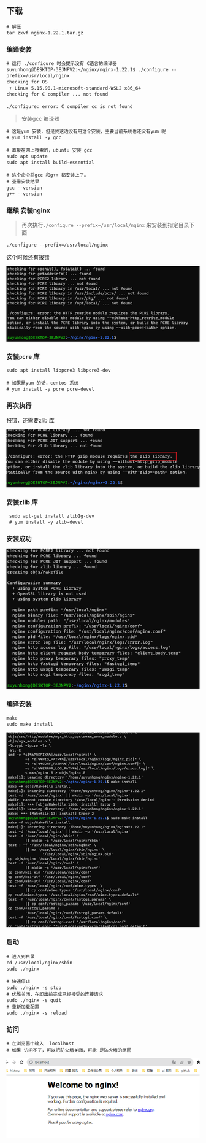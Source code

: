 



## 下载



```properties
# 解压
tar zxvf nginx-1.22.1.tar.gz
```



### 编译安装

```properties
# 运行 ./configure 时会提示没有 C语言的编译器
suyunhong@DESKTOP-3EJNPV2:~/nginx/nginx-1.22.1$ ./configure --prefix=/usr/local/nginx
checking for OS
 + Linux 5.15.90.1-microsoft-standard-WSL2 x86_64
checking for C compiler ... not found

./configure: error: C compiler cc is not found

```

> 安装gcc 编译器

```properties
# 这是yum 安装，但是我这边没有用这个安装，主要当前系统也还没有yum 呢
# yum install -y gcc

# 直接在网上搜索的，ubuntu 安装 gcc
sudo apt update
sudo apt install build-essential

# 这个命令将gcc 和g++ 都安装上了。
# 查看安装结果
gcc --version
g++ --version
```



### 继续 安装nginx

>  再次执行`./configure --prefix=/usr/local/nginx` 来安装到指定目录下面

```properties
./configure --prefix=/usr/local/nginx
```

这个时候还有报错

![image-20231004192553713](nginx-01.assets/image-20231004192553713.png)



### 安装`pcre` 库

```properties
sudo apt install libpcre3 libpcre3-dev

# 如果是yum 的话，centos 系统
# yum install -y pcre pcre-devel 
```



### 再次执行

报错，还需要zlib 库

![image-20231004193134557](nginx-01.assets/image-20231004193134557.png)



### 安装zlib 库

```properties
 sudo apt-get install zlib1g-dev
 # yum install -y zlib-devel
```



### 安装成功

![image-20231004193258432](nginx-01.assets/image-20231004193258432.png)



### 编译安装

```properties
make
sudo make install 
```

![image-20231004193429107](nginx-01.assets/image-20231004193429107.png)



### 启动

```properties
# 进入到目录
cd /usr/local/nginx/sbin
sudo ./nginx

# 快速停止
sudo ./nginx -s stop 
# 优雅关闭，在即出前完成已经接受的连接请求
sudo ./nginx -s quit
# 重新加载配置
sudo ./nginx -s reload 
```

### 访问

```properties
# 在浏览器中输入  localhost
# 如果 访问不了，可以把防火墙关闭，可能 是防火墙的原因
```

![image-20231004193725628](nginx-01.assets/image-20231004193725628.png)

